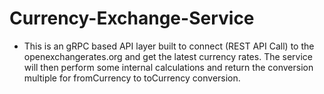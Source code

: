# Currency-Exchange-Service
* This is an gRPC based API layer built to connect (REST API Call) to the openexchangerates.org and get the latest currency rates. 
The service will then perform some internal calculations and return the conversion multiple for fromCurrency to toCurrency conversion.
